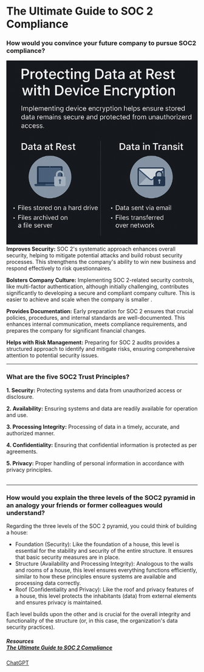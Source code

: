 # The Ultimate Guide to SOC 2 Compliance

### How would you convince your future company to pursue SOC2 compliance? <br/> 
![Alt text](image.png)
**Improves Security:** SOC 2's systematic approach enhances overall security, helping to mitigate potential attacks and build robust security processes. This strengthens the company's ability to win new business and respond effectively to risk questionnaires. <br/>

**Bolsters Company Culture:** Implementing SOC 2-related security controls, like multi-factor authentication, although initially challenging, contributes significantly to developing a secure and compliant company culture. This is easier to achieve and scale when the company is smaller .<br/>

**Provides Documentation:** Early preparation for SOC 2 ensures that crucial policies, procedures, and internal standards are well-documented. This enhances internal communication, meets compliance requirements, and prepares the company for significant financial changes. <br/>

**Helps with Risk Management:** Preparing for SOC 2 audits provides a structured approach to identify and mitigate risks, ensuring comprehensive attention to potential security issues.<br/>

---

### What are the five SOC2 Trust Principles?
 **1. Security:** Protecting systems and data from unauthorized access or disclosure. <br/>

**2. Availability:** Ensuring systems and data are readily available for operation and use.<br/>

**3. Processing Integrity:** Processing of data in a timely, accurate, and authorized manner.<br/>

**4. Confidentiality:** Ensuring that confidential information is protected as per agreements.<br/>

**5. Privacy:** Proper handling of personal information in accordance with privacy principles.<br/>
<br/>

---

### How would you explain the three levels of the SOC2 pyramid in an analogy your friends or former colleagues would understand?
Regarding the three levels of the SOC 2 pyramid, you could think of building a house:

- Foundation (Security): Like the foundation of a house, this level is essential for the stability and security of the entire structure. It ensures that basic security measures are in place. <br/>
- Structure (Availability and Processing Integrity): Analogous to the walls and rooms of a house, this level ensures everything functions efficiently, similar to how these principles ensure systems are available and processing data correctly.<br/>
- Roof (Confidentiality and Privacy): Like the roof and privacy features of a house, this level protects the inhabitants (data) from external elements and ensures privacy is maintained.<br/>

Each level builds upon the other and is crucial for the overall integrity and functionality of the structure (or, in this case, the organization's data security practices).

##### Resources <br/>[The Ultimate Guide to SOC 2 Compliance](https://www.vendr.com/blog/soc-2-compliance-guide)
[ChatGPT]()